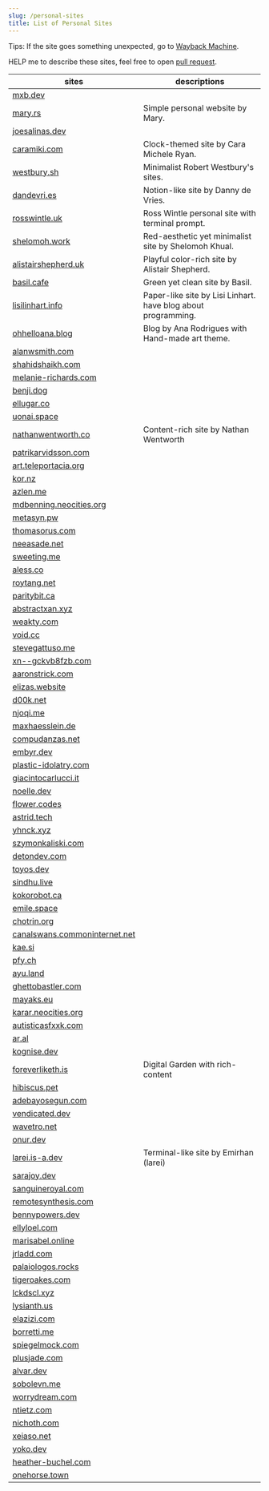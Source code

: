 ```yaml
---
slug: /personal-sites
title: List of Personal Sites
---
```


Tips: If the site goes something unexpected, go to [Wayback Machine](https://archive.org/web/).

HELP me to describe these sites, feel free to open [pull request](https://github.com/Indra2108/wiki/pulls).

| sites | descriptions |
|-------|--------------|
| [mxb.dev](https://mxb.dev/) | | 
| [mary.rs](https://mary.rs/) | Simple personal website by Mary. |
| [joesalinas.dev](https://joesalinas.dev/) |  |
| [caramiki.com](https://caramiki.com/) | Clock-themed site by Cara Michele Ryan. |
| [westbury.sh](https://www.westbury.sh/) | Minimalist Robert Westbury's sites. |
| [dandevri.es](https://www.dandevri.es/) | Notion-like site by Danny de Vries. |
| [rosswintle.uk](https://rosswintle.uk/) | Ross Wintle personal site with terminal prompt. |
| [shelomoh.work](https://shelomoh.work/) | Red-aesthetic yet minimalist site by Shelomoh Khual. |
| [alistairshepherd.uk](https://alistairshepherd.uk/) | Playful color-rich site by Alistair Shepherd. |
| [basil.cafe](https://basil.cafe/) | Green yet clean site by Basil. |
| [lisilinhart.info](https://lisilinhart.info/) | Paper-like site by Lisi Linhart. have blog about programming. |
| [ohhelloana.blog](https://ohhelloana.blog/) | Blog by Ana Rodrigues with Hand-made art theme. |
| [alanwsmith.com](https://www.alanwsmith.com/) |  |
| [shahidshaikh.com](https://www.shahidshaikh.com/)|  |
| [melanie-richards.com](https://melanie-richards.com/) |  |
| [benji.dog](https://www.benji.dog/)|  |
| [ellugar.co](https://ellugar.co/) |  |
| [uonai.space](https://uonai.space/) |  |
| [nathanwentworth.co](https://nathanwentworth.co/) | Content-rich site by Nathan Wentworth |
| [patrikarvidsson.com](https://patrikarvidsson.com/) | |
| [art.teleportacia.org](https://art.teleportacia.org/) | |
| [kor.nz](https://kor.nz/) |  |
| [azlen.me](https://azlen.me/) |  |
| [mdbenning.neocities.org](https://mdbenning.neocities.org/) | |
| [metasyn.pw](https://metasyn.pw/index) | |
| [thomasorus.com](https://thomasorus.com/home.html) | |
| [neeasade.net](https://neeasade.net/) | |
| [sweeting.me](https://sweeting.me/) | |
| [aless.co](https://aless.co/) | |
| [roytang.net](https://roytang.net/) |  |
| [paritybit.ca](https://www.paritybit.ca/) | |
| [abstractxan.xyz](https://abstractxan.xyz/) | |
| [weakty.com](https://weakty.com/) | |
| [void.cc](https://void.cc/) | |
| [stevegattuso.me](https://www.stevegattuso.me/) | |
| [xn--gckvb8fzb.com](https://xn--gckvb8fzb.com/) | |
| [aaronstrick.com](https://aaronstrick.com/) | |
| [elizas.website](http://elizas.website/) | |
| [d00k.net](https://d00k.net/) | |
| [njoqi.me](https://njoqi.me/) | |
| [maxhaesslein.de](https://www.maxhaesslein.de/) |  |
| [compudanzas.net](https://compudanzas.net/) | |
| [embyr.dev](https://embyr.dev/) | |
| [plastic-idolatry.com](http://plastic-idolatry.com/erik/) | |
| [giacintocarlucci.it](https://www.giacintocarlucci.it/) | |
| [noelle.dev](https://noelle.dev/) | |
| [flower.codes](https://flower.codes/) | |
| [astrid.tech](https://astrid.tech/) | |
| [yhnck.xyz](https://yhnck.xyz/) | |
| [szymonkaliski.com](https://szymonkaliski.com/) | |
| [detondev.com](https://detondev.com/) | |
| [toyos.dev](https://toyos.dev/) | |
| [sindhu.live](https://sindhu.live/) | |
| [kokorobot.ca](https://kokorobot.ca/site/home.html) | |
| [emile.space](https://emile.space/) | |
| [chotrin.org](https://chotrin.org/) | |
| [canalswans.commoninternet.net](https://canalswans.commoninternet.net/) | |
| [kae.si](https://kae.si/) | |
| [pfy.ch](https://pfy.ch/) | |
| [ayu.land](https://ayu.land/) | |
| [ghettobastler.com](https://ghettobastler.com/) | |
| [mayaks.eu](https://mayaks.eu/) | |
| [karar.neocities.org](https://karar.neocities.org/) | |
| [autisticasfxxk.com](https://www.autisticasfxxk.com/) | |
| [ar.al](https://ar.al/) | |
| [kognise.dev](https://kognise.dev/) | |
| [foreverliketh.is](https://foreverliketh.is/) | Digital Garden with rich-content |
| [hibiscus.pet](https://hibiscus.pet/) | |
| [adebayosegun.com](https://www.adebayosegun.com/) | |
| [vendicated.dev](https://vendicated.dev/) | |
| [wavetro.net](https://wavetro.net/) | |
| [onur.dev](https://onur.dev/) | |
| [larei.is-a.dev](https://larei.is-a.dev/) | Terminal-like site by Emirhan (larei) |
| [sarajoy.dev](https://sarajoy.dev/) | |
| [sanguineroyal.com](https://sanguineroyal.com/) | |
| [remotesynthesis.com](https://remotesynthesis.com/) | |
| [bennypowers.dev](https://bennypowers.dev/) | |
| [ellyloel.com](https://www.ellyloel.com/) | |
| [marisabel.online](http://marisabel.online/) | |
| [jrladd.com](https://jrladd.com/) | |
| [palaiologos.rocks](https://palaiologos.rocks/) | |
| [tigeroakes.com](https://tigeroakes.com/) | |
| [lckdscl.xyz](https://lckdscl.xyz/) | |
| [lysianth.us](https://lysianth.us/) | |
| [elazizi.com](https://elazizi.com/) | |
| [borretti.me](https://borretti.me/) | |
| [spiegelmock.com](https://spiegelmock.com/) | |
| [plusjade.com](http://plusjade.com/) | |
| [alvar.dev](https://www.alvar.dev/) | |
| [sobolevn.me](https://sobolevn.me/) | |
| [worrydream.com](http://worrydream.com/) | |
| [ntietz.com](https://ntietz.com/) | |
| [nichoth.com](https://nichoth.com/) | |
| [xeiaso.net](https://xeiaso.net/) | |
| [yoko.dev](https://yoko.dev/) | |
| [heather-buchel.com](https://heather-buchel.com/) | |
| [onehorse.town](https://onehorse.town/) | |